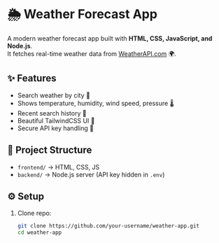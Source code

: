 # 🌦 Weather Forecast App

A modern weather forecast app built with **HTML, CSS, JavaScript, and Node.js**.  
It fetches real-time weather data from [WeatherAPI.com](https://www.weatherapi.com/) 🌍.

## ✨ Features
- Search weather by city 🌆
- Shows temperature, humidity, wind speed, pressure 🌡️
- Recent search history 📜
- Beautiful TailwindCSS UI 🎨
- Secure API key handling 🔑

## 📂 Project Structure
- `frontend/` → HTML, CSS, JS
- `backend/` → Node.js server (API key hidden in `.env`)

## ⚙️ Setup
1. Clone repo:
   ```bash
   git clone https://github.com/your-username/weather-app.git
   cd weather-app
